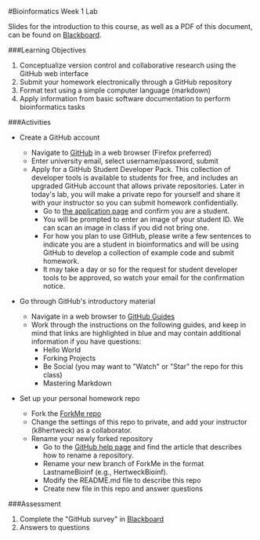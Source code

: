 #Bioinformatics Week 1 Lab

Slides for the introduction to this course, as well as a PDF of this document, can be found on [Blackboard](http://blackboard.uttyler.edu).

###Learning Objectives
1. Conceptualize version control and collaborative research using the GitHub web interface
2. Submit your homework electronically through a GitHub repository
3. Format text using a simple computer language (markdown)
4. Apply information from basic software documentation to perform bioinformatics tasks

###Activities
* Create a GitHub account 
	* Navigate to [GitHub](https://github.com) in a web browser (Firefox preferred) 
	* Enter university email, select username/password, submit
	* Apply for a GitHub Student Developer Pack. This collection of developer tools is available to students for free, and includes an upgraded GitHub account that allows private repositories. Later in today's lab, you will make a private repo for yourself and share it with your instructor so you can submit homework confidentially.
		* Go to [the application page](https://education.github.com/pack/join) and confirm you are a student. 
		* You will be prompted to enter an image of your student ID. We can scan an image in class if you did not bring one.
		* For how you plan to use GitHub, please write a few sentences to indicate you are a student in bioinformatics and will be using GitHub to develop a collection of example code and submit homework.
		* It may take a day or so for the request for student developer tools to be approved, so watch your email for the confirmation notice.

* Go through GitHub's introductory material
	* Navigate in a web browser to [GitHub Guides](https://guides.github.com)
	* Work through the instructions on the following guides, and keep in mind that links are highlighted in blue and may contain additional information if you have questions:
		* Hello World
		* Forking Projects
		* Be Social (you may want to "Watch" or "Star" the repo for this class)		
		* Mastering Markdown

* Set up your personal homework repo
	* Fork the [ForkMe repo](https://github.com/k8hertweck/ForkMe)
	* Change the settings of this repo to private, and add your instructor (k8hertweck) as a collaborator.
	* Rename your newly forked repository
		* Go to the [GitHub help page](https://help.github.com) and find the article that describes how to rename a repository.
		* Rename your new branch of ForkMe in the format LastnameBioinf (e.g., HertweckBioinf).
		* Modify the README.md file to describe this repo
		* Create new file in this repo and answer questions

###Assessment
1. Complete the "GitHub survey" in [Blackboard](http://blackboard.uttyler.edu)
2. Answers to questions
